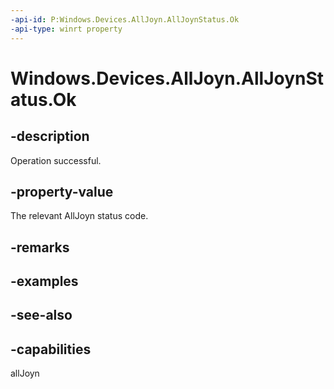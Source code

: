 ```yaml
---
-api-id: P:Windows.Devices.AllJoyn.AllJoynStatus.Ok
-api-type: winrt property
---
```


<!-- Property syntax
public int Ok { get; }
-->

# Windows.Devices.AllJoyn.AllJoynStatus.Ok

## -description
Operation successful.

## -property-value
The relevant AllJoyn status code.

## -remarks

## -examples

## -see-also


## -capabilities
allJoyn